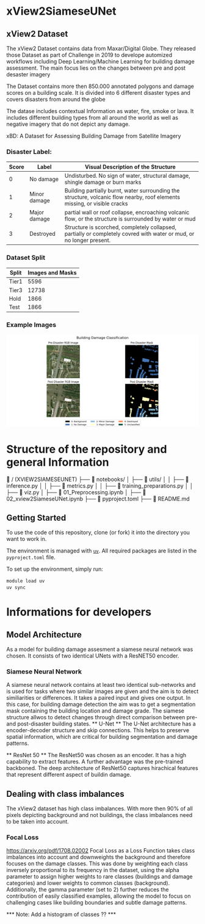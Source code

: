 # xView2SiameseUNet


## xView2 Dataset 
The xView2 Dataset contains data from Maxar/Digital Globe. They released those Dataset as part of Challenge in 2019 to develope automized workflows including Deep Learning/Machine Learning for building damage assessment. The main focus lies on the changes between pre and post desaster imagery

The Dataset contains more then 850.000 annotated polygons and damage scores on a building scale. It is divided into 6 different disaster types and covers disasters from around the globe

The datase includes contextual Information as water, fire, smoke or lava. It includes different building types from all around the world as well as negative imagery that do not depict any damage.





xBD: A Dataset for Assessing Building Damage from Satellite Imagery

### Disaster Label:

| Score | Label | Visual Description of the Structure |
| --- | --- | --- |
| 0 | No damage | Undisturbed. No sign of water, structural damage, shingle damage or burn marks |
| 1 | Minor damage | Building partially burnt, water surrounding the structure, volcanic flow nearby, roof elements missing, or visible cracks |
| 2 | Major damage | partial wall or roof collapse, encroaching volcanic flow, or the structure is surrounded by water or mud |
| 3 | Destroyed | Structure is scorched, completely collapsed, partially or completely covred with water or mud, or no longer present. |

### Dataset Split

|Split|Images and Masks|
| --- | --- | 
|Tier1|5596|
|Tier3|12738|
|Hold|1866|
|Test|1866|

### Example Images

![Beispielbild](graphics/exampleImages.png)

# Structure of the repository and general Information
📁 / (XVIEW2SIAMESEUNET) 
├── 📁 notebooks/ │ 
├── 📁 utils/ │
│ ├── 📄 inference.py │
│ ├── 📄 metrics.py │ │
├── 📄 training_preparations.py │
│ ├── 📄 viz.py │
├── 📄 01_Preprocessing.ipynb │
├── 📄 02_xview2SiameseUNet.ipynb 
├── 📄 pyproject.toml 
├── 📄 README.md

## Getting Started

To use the code of this repository, clone (or fork) it into the directory you want to work in.

The environment is managed with [`uv`](https://github.com/astral-sh/uv). All required packages are listed in the `pyproject.toml` file.

To set up the environment, simply run:

```bash
module load uv
uv sync
```

# Informations for developers
## Model Architecture
As a model for building damage assesment a siamese neural network was chosen. It consists of two identical UNets with a ResNET50 encoder.
### Siamese Neural Network
A siamese neural network contains at least two identical sub-networks and is used for tasks where two similar images are given and the aim is to detect similiarities or differences. 
It takes a paired input and gives one output. In this case, for building damage detection the aim was to get a segmentation mask containing the building location and damage grade. 
The siamese structure allwos to detect changes through direct comparison between pre- and post-disaster building states.
** U-Net **
The U-Net architecture has a encoder-decoder structure and skip connections. This helps to preserve spatial information, which are critical for building segmentation and damage patterns.


** ResNet 50 ** 
The ResNet50 was chosen as an encoder. It has a high capability to extract features. A further advantage was the pre-trained backboned. The deep architecture of ResNet50 captures hirachical features that represent different aspect of buildin damage. 

## Dealing with class imbalances
The xView2 dataset has high class imbalances. With more then 90% of all pixels depicting background and not buildings, 
the class imbalances need to be taken into account.
### Focal Loss
https://arxiv.org/pdf/1708.02002
Focal Loss as a Loss Function takes class imbalances into account and downweights the background and therefore focuses on the damage classes.
This was done by weighting each class inversely proportional to its frequency in the dataset, using the alpha parameter to assign higher weights 
to rare classes (buildings and damage categories) and 
lower weights to common classes (background). Additionally, the gamma parameter (set to 2) 
further reduces the contribution of easily classified examples, allowing the model to focus on challenging cases like building boundaries 
and subtle damage patterns.
 
*** Note: Add a histogram of classes ?? ***

## 
